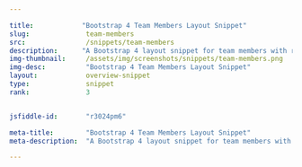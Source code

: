 ```yaml
---

title:            "Bootstrap 4 Team Members Layout Snippet"
slug:              team-members
src:               /snippets/team-members
description:	  "A Bootstrap 4 layout snippet for team members with rounded images and texts"
img-thumbnail:	   /assets/img/screenshots/snippets/team-members.png
img-desc:		   "Bootstrap 4 Team Members Layout Snippet"
layout:		       overview-snippet
type:              snippet
rank:              3


jsfiddle-id:       "r3024pm6"

meta-title:        "Bootstrap 4 Team Members Layout Snippet"
meta-description:  "A Bootstrap 4 layout snippet for team members with rounded images and texts"

---
```

